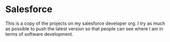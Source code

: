 # Salesforce
This is a copy of the projects on my salesforce developer org.
I try as much as possible to push the latest version so that people can see where I am in terms of software development.

